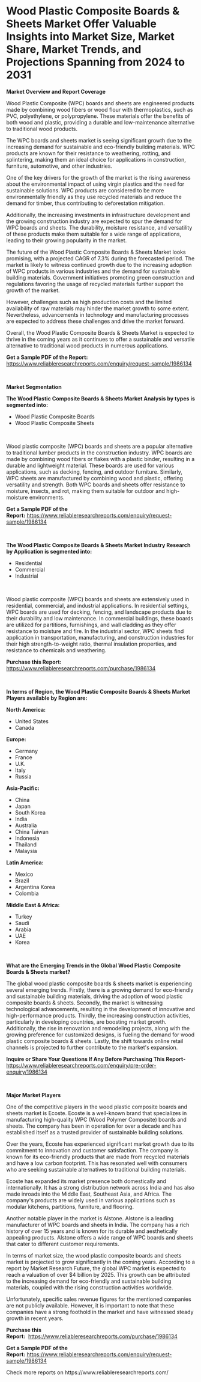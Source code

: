 <p><h1>Wood Plastic Composite Boards & Sheets Market Offer Valuable Insights into Market Size, Market Share, Market Trends, and Projections Spanning from 2024 to 2031</h1></p><p><strong>Market Overview and Report Coverage</strong></p>
<p><p>Wood Plastic Composite (WPC) boards and sheets are engineered products made by combining wood fibers or wood flour with thermoplastics, such as PVC, polyethylene, or polypropylene. These materials offer the benefits of both wood and plastic, providing a durable and low-maintenance alternative to traditional wood products.</p><p>The WPC boards and sheets market is seeing significant growth due to the increasing demand for sustainable and eco-friendly building materials. WPC products are known for their resistance to weathering, rotting, and splintering, making them an ideal choice for applications in construction, furniture, automotive, and other industries.</p><p>One of the key drivers for the growth of the market is the rising awareness about the environmental impact of using virgin plastics and the need for sustainable solutions. WPC products are considered to be more environmentally friendly as they use recycled materials and reduce the demand for timber, thus contributing to deforestation mitigation.</p><p>Additionally, the increasing investments in infrastructure development and the growing construction industry are expected to spur the demand for WPC boards and sheets. The durability, moisture resistance, and versatility of these products make them suitable for a wide range of applications, leading to their growing popularity in the market.</p><p>The future of the Wood Plastic Composite Boards & Sheets Market looks promising, with a projected CAGR of 7.3% during the forecasted period. The market is likely to witness continued growth due to the increasing adoption of WPC products in various industries and the demand for sustainable building materials. Government initiatives promoting green construction and regulations favoring the usage of recycled materials further support the growth of the market.</p><p>However, challenges such as high production costs and the limited availability of raw materials may hinder the market growth to some extent. Nevertheless, advancements in technology and manufacturing processes are expected to address these challenges and drive the market forward.</p><p>Overall, the Wood Plastic Composite Boards & Sheets Market is expected to thrive in the coming years as it continues to offer a sustainable and versatile alternative to traditional wood products in numerous applications.</p></p>
<p><strong>Get a Sample PDF of the Report:</strong> <a href="https://www.reliableresearchreports.com/enquiry/request-sample/1986134">https://www.reliableresearchreports.com/enquiry/request-sample/1986134</a></p>
<p>&nbsp;</p>
<p><strong>Market Segmentation</strong></p>
<p><strong>The Wood Plastic Composite Boards & Sheets Market Analysis by types is segmented into:</strong></p>
<p><ul><li>Wood Plastic Composite Boards</li><li>Wood Plastic Composite Sheets</li></ul></p>
<p>&nbsp;</p>
<p><p>Wood plastic composite (WPC) boards and sheets are a popular alternative to traditional lumber products in the construction industry. WPC boards are made by combining wood fibers or flakes with a plastic binder, resulting in a durable and lightweight material. These boards are used for various applications, such as decking, fencing, and outdoor furniture. Similarly, WPC sheets are manufactured by combining wood and plastic, offering versatility and strength. Both WPC boards and sheets offer resistance to moisture, insects, and rot, making them suitable for outdoor and high-moisture environments.</p></p>
<p><strong>Get a Sample PDF of the Report:</strong>&nbsp;<a href="https://www.reliableresearchreports.com/enquiry/request-sample/1986134">https://www.reliableresearchreports.com/enquiry/request-sample/1986134</a></p>
<p>&nbsp;</p>
<p><strong>The Wood Plastic Composite Boards & Sheets Market Industry Research by Application is segmented into:</strong></p>
<p><ul><li>Residential</li><li>Commercial</li><li>Industrial</li></ul></p>
<p>&nbsp;</p>
<p><p>Wood plastic composite (WPC) boards and sheets are extensively used in residential, commercial, and industrial applications. In residential settings, WPC boards are used for decking, fencing, and landscape products due to their durability and low maintenance. In commercial buildings, these boards are utilized for partitions, furnishings, and wall cladding as they offer resistance to moisture and fire. In the industrial sector, WPC sheets find application in transportation, manufacturing, and construction industries for their high strength-to-weight ratio, thermal insulation properties, and resistance to chemicals and weathering.</p></p>
<p><strong>Purchase this Report:</strong>&nbsp; <a href="https://www.reliableresearchreports.com/purchase/1986134">https://www.reliableresearchreports.com/purchase/1986134</a></p>
<p>&nbsp;</p>
<p><strong>In terms of Region, the Wood Plastic Composite Boards & Sheets Market Players available by Region are:</strong></p>
<p>
    <p> <strong> North America: </strong>
        <ul>
            <li>United States</li>
            <li>Canada</li>
        </ul>
        </p> 
    <p> <strong> Europe: </strong>
        <ul>
            <li>Germany</li>
            <li>France</li>
            <li>U.K.</li>
            <li>Italy</li>
            <li>Russia</li>
        </ul>
        </p> 
    <p> <strong> Asia-Pacific: </strong>
        <ul>
            <li>China</li>
            <li>Japan</li>
            <li>South Korea</li>
            <li>India</li>
            <li>Australia</li>
            <li>China Taiwan</li>
            <li>Indonesia</li>
            <li>Thailand</li>
            <li>Malaysia</li>
        </ul>
        </p> 
    <p> <strong> Latin America: </strong>
        <ul>
            <li>Mexico</li>
            <li>Brazil</li>
            <li>Argentina Korea</li>
            <li>Colombia</li>
        </ul>
        </p> 
    <p> <strong> Middle East & Africa: </strong>
        <ul>
            <li>Turkey</li>
            <li>Saudi</li>
            <li>Arabia</li>
            <li>UAE</li>
            <li>Korea</li>
        </ul>
    </p>
    </p>
<p>&nbsp;</p>
<p><strong>What are the Emerging Trends in the Global Wood Plastic Composite Boards & Sheets market?</strong></p>
<p><p>The global wood plastic composite boards & sheets market is experiencing several emerging trends. Firstly, there is a growing demand for eco-friendly and sustainable building materials, driving the adoption of wood plastic composite boards & sheets. Secondly, the market is witnessing technological advancements, resulting in the development of innovative and high-performance products. Thirdly, the increasing construction activities, particularly in developing countries, are boosting market growth. Additionally, the rise in renovation and remodeling projects, along with the growing preference for customized designs, is fueling the demand for wood plastic composite boards & sheets. Lastly, the shift towards online retail channels is projected to further contribute to the market's expansion.</p></p>
<p><strong>Inquire or Share Your Questions If Any Before Purchasing This Report</strong>- <a href="https://www.reliableresearchreports.com/enquiry/pre-order-enquiry/1986134">https://www.reliableresearchreports.com/enquiry/pre-order-enquiry/1986134</a></p>
<p>&nbsp;</p>
<p><strong>Major Market Players</strong></p>
<p><p>One of the competitive players in the wood plastic composite boards and sheets market is Ecoste. Ecoste is a well-known brand that specializes in manufacturing high-quality WPC (Wood Polymer Composite) boards and sheets. The company has been in operation for over a decade and has established itself as a trusted provider of sustainable building solutions.</p><p>Over the years, Ecoste has experienced significant market growth due to its commitment to innovation and customer satisfaction. The company is known for its eco-friendly products that are made from recycled materials and have a low carbon footprint. This has resonated well with consumers who are seeking sustainable alternatives to traditional building materials.</p><p>Ecoste has expanded its market presence both domestically and internationally. It has a strong distribution network across India and has also made inroads into the Middle East, Southeast Asia, and Africa. The company's products are widely used in various applications such as modular kitchens, partitions, furniture, and flooring.</p><p>Another notable player in the market is Alstone. Alstone is a leading manufacturer of WPC boards and sheets in India. The company has a rich history of over 15 years and is known for its durable and aesthetically appealing products. Alstone offers a wide range of WPC boards and sheets that cater to different customer requirements.</p><p>In terms of market size, the wood plastic composite boards and sheets market is projected to grow significantly in the coming years. According to a report by Market Research Future, the global WPC market is expected to reach a valuation of over $4 billion by 2025. This growth can be attributed to the increasing demand for eco-friendly and sustainable building materials, coupled with the rising construction activities worldwide.</p><p>Unfortunately, specific sales revenue figures for the mentioned companies are not publicly available. However, it is important to note that these companies have a strong foothold in the market and have witnessed steady growth in recent years.</p></p>
<p><strong>Purchase this Report:</strong>&nbsp;&nbsp;<a href="https://www.reliableresearchreports.com/purchase/1986134">https://www.reliableresearchreports.com/purchase/1986134</a></p>
<p></p>
<p><strong>Get a Sample PDF of the Report:</strong>&nbsp;<a href="https://www.reliableresearchreports.com/enquiry/request-sample/1986134">https://www.reliableresearchreports.com/enquiry/request-sample/1986134</a></p>
<p>Check more reports on https://www.reliableresearchreports.com/</p>